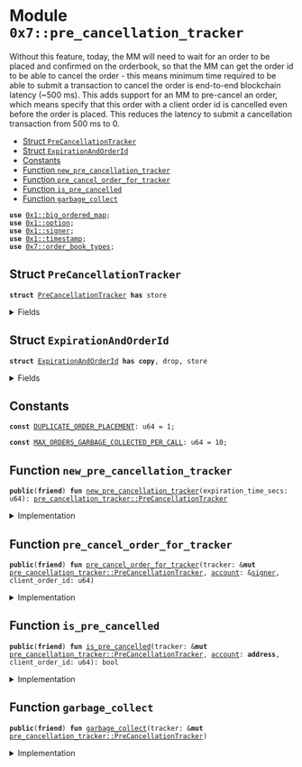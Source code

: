 
<a id="0x7_pre_cancellation_tracker"></a>

# Module `0x7::pre_cancellation_tracker`

Without this feature, today, the MM will need to wait for an order
to be placed and confirmed on the orderbook, so that the MM can
get the order id to be able to cancel the order - this means minimum time
required to be able to submit a transaction to cancel the order is
end-to-end blockchain latency (~500 ms). This adds support for an MM to pre-cancel an order,
which means specify that this order with a client order id is cancelled even before the order is placed.
This reduces the latency to submit a cancellation transaction from 500 ms to 0.


-  [Struct `PreCancellationTracker`](#0x7_pre_cancellation_tracker_PreCancellationTracker)
-  [Struct `ExpirationAndOrderId`](#0x7_pre_cancellation_tracker_ExpirationAndOrderId)
-  [Constants](#@Constants_0)
-  [Function `new_pre_cancellation_tracker`](#0x7_pre_cancellation_tracker_new_pre_cancellation_tracker)
-  [Function `pre_cancel_order_for_tracker`](#0x7_pre_cancellation_tracker_pre_cancel_order_for_tracker)
-  [Function `is_pre_cancelled`](#0x7_pre_cancellation_tracker_is_pre_cancelled)
-  [Function `garbage_collect`](#0x7_pre_cancellation_tracker_garbage_collect)


<pre><code><b>use</b> <a href="../../velor-framework/doc/big_ordered_map.md#0x1_big_ordered_map">0x1::big_ordered_map</a>;
<b>use</b> <a href="../../velor-framework/../velor-stdlib/../move-stdlib/doc/option.md#0x1_option">0x1::option</a>;
<b>use</b> <a href="../../velor-framework/../velor-stdlib/../move-stdlib/doc/signer.md#0x1_signer">0x1::signer</a>;
<b>use</b> <a href="../../velor-framework/doc/timestamp.md#0x1_timestamp">0x1::timestamp</a>;
<b>use</b> <a href="order_book_types.md#0x7_order_book_types">0x7::order_book_types</a>;
</code></pre>



<a id="0x7_pre_cancellation_tracker_PreCancellationTracker"></a>

## Struct `PreCancellationTracker`



<pre><code><b>struct</b> <a href="pre_cancellation_tracker.md#0x7_pre_cancellation_tracker_PreCancellationTracker">PreCancellationTracker</a> <b>has</b> store
</code></pre>



<details>
<summary>Fields</summary>


<dl>
<dt>
<code>pre_cancellation_window_secs: u64</code>
</dt>
<dd>

</dd>
<dt>
<code>expiration_with_order_ids: <a href="../../velor-framework/doc/big_ordered_map.md#0x1_big_ordered_map_BigOrderedMap">big_ordered_map::BigOrderedMap</a>&lt;<a href="pre_cancellation_tracker.md#0x7_pre_cancellation_tracker_ExpirationAndOrderId">pre_cancellation_tracker::ExpirationAndOrderId</a>, bool&gt;</code>
</dt>
<dd>

</dd>
<dt>
<code>account_order_ids: <a href="../../velor-framework/doc/big_ordered_map.md#0x1_big_ordered_map_BigOrderedMap">big_ordered_map::BigOrderedMap</a>&lt;<a href="order_book_types.md#0x7_order_book_types_AccountClientOrderId">order_book_types::AccountClientOrderId</a>, u64&gt;</code>
</dt>
<dd>

</dd>
</dl>


</details>

<a id="0x7_pre_cancellation_tracker_ExpirationAndOrderId"></a>

## Struct `ExpirationAndOrderId`



<pre><code><b>struct</b> <a href="pre_cancellation_tracker.md#0x7_pre_cancellation_tracker_ExpirationAndOrderId">ExpirationAndOrderId</a> <b>has</b> <b>copy</b>, drop, store
</code></pre>



<details>
<summary>Fields</summary>


<dl>
<dt>
<code>expiration_time: u64</code>
</dt>
<dd>

</dd>
<dt>
<code>account_order_id: <a href="order_book_types.md#0x7_order_book_types_AccountClientOrderId">order_book_types::AccountClientOrderId</a></code>
</dt>
<dd>

</dd>
</dl>


</details>

<a id="@Constants_0"></a>

## Constants


<a id="0x7_pre_cancellation_tracker_DUPLICATE_ORDER_PLACEMENT"></a>



<pre><code><b>const</b> <a href="pre_cancellation_tracker.md#0x7_pre_cancellation_tracker_DUPLICATE_ORDER_PLACEMENT">DUPLICATE_ORDER_PLACEMENT</a>: u64 = 1;
</code></pre>



<a id="0x7_pre_cancellation_tracker_MAX_ORDERS_GARBAGE_COLLECTED_PER_CALL"></a>



<pre><code><b>const</b> <a href="pre_cancellation_tracker.md#0x7_pre_cancellation_tracker_MAX_ORDERS_GARBAGE_COLLECTED_PER_CALL">MAX_ORDERS_GARBAGE_COLLECTED_PER_CALL</a>: u64 = 10;
</code></pre>



<a id="0x7_pre_cancellation_tracker_new_pre_cancellation_tracker"></a>

## Function `new_pre_cancellation_tracker`



<pre><code><b>public</b>(<b>friend</b>) <b>fun</b> <a href="pre_cancellation_tracker.md#0x7_pre_cancellation_tracker_new_pre_cancellation_tracker">new_pre_cancellation_tracker</a>(expiration_time_secs: u64): <a href="pre_cancellation_tracker.md#0x7_pre_cancellation_tracker_PreCancellationTracker">pre_cancellation_tracker::PreCancellationTracker</a>
</code></pre>



<details>
<summary>Implementation</summary>


<pre><code><b>public</b>(<b>package</b>) <b>fun</b> <a href="pre_cancellation_tracker.md#0x7_pre_cancellation_tracker_new_pre_cancellation_tracker">new_pre_cancellation_tracker</a>(expiration_time_secs: u64): <a href="pre_cancellation_tracker.md#0x7_pre_cancellation_tracker_PreCancellationTracker">PreCancellationTracker</a> {
    <a href="pre_cancellation_tracker.md#0x7_pre_cancellation_tracker_PreCancellationTracker">PreCancellationTracker</a> {
        pre_cancellation_window_secs: expiration_time_secs,
        expiration_with_order_ids: <a href="../../velor-framework/doc/big_ordered_map.md#0x1_big_ordered_map_new_with_reusable">big_ordered_map::new_with_reusable</a>(),
        account_order_ids: <a href="../../velor-framework/doc/big_ordered_map.md#0x1_big_ordered_map_new_with_reusable">big_ordered_map::new_with_reusable</a>()
    }
}
</code></pre>



</details>

<a id="0x7_pre_cancellation_tracker_pre_cancel_order_for_tracker"></a>

## Function `pre_cancel_order_for_tracker`



<pre><code><b>public</b>(<b>friend</b>) <b>fun</b> <a href="pre_cancellation_tracker.md#0x7_pre_cancellation_tracker_pre_cancel_order_for_tracker">pre_cancel_order_for_tracker</a>(tracker: &<b>mut</b> <a href="pre_cancellation_tracker.md#0x7_pre_cancellation_tracker_PreCancellationTracker">pre_cancellation_tracker::PreCancellationTracker</a>, <a href="../../velor-framework/doc/account.md#0x1_account">account</a>: &<a href="../../velor-framework/../velor-stdlib/../move-stdlib/doc/signer.md#0x1_signer">signer</a>, client_order_id: u64)
</code></pre>



<details>
<summary>Implementation</summary>


<pre><code><b>public</b>(<b>package</b>) <b>fun</b> <a href="pre_cancellation_tracker.md#0x7_pre_cancellation_tracker_pre_cancel_order_for_tracker">pre_cancel_order_for_tracker</a>(
    tracker: &<b>mut</b> <a href="pre_cancellation_tracker.md#0x7_pre_cancellation_tracker_PreCancellationTracker">PreCancellationTracker</a>,
    <a href="../../velor-framework/doc/account.md#0x1_account">account</a>: &<a href="../../velor-framework/../velor-stdlib/../move-stdlib/doc/signer.md#0x1_signer">signer</a>,
    client_order_id: u64
) {
    <a href="pre_cancellation_tracker.md#0x7_pre_cancellation_tracker_garbage_collect">garbage_collect</a>(tracker);
    <b>let</b> account_order_id = new_account_client_order_id(<a href="../../velor-framework/../velor-stdlib/../move-stdlib/doc/signer.md#0x1_signer_address_of">signer::address_of</a>(<a href="../../velor-framework/doc/account.md#0x1_account">account</a>), client_order_id);
    <b>if</b> (tracker.account_order_ids.contains(&account_order_id)) {
        // If the account_order_id already <b>exists</b> <b>with</b> a previously set expiration time,
        // we <b>update</b> the expiration time.
        <b>let</b> expiration_time = tracker.account_order_ids.remove(&account_order_id);
        <b>let</b> order_id_with_expiration =
            <a href="pre_cancellation_tracker.md#0x7_pre_cancellation_tracker_ExpirationAndOrderId">ExpirationAndOrderId</a> { expiration_time, account_order_id };
        // If the mapping <b>exists</b>, then we remove the order ID <b>with</b> its expiration time.
        tracker.expiration_with_order_ids.remove(&order_id_with_expiration);
    };
    <b>let</b> current_time = velor_std::timestamp::now_microseconds();
    <b>let</b> expiration_time = current_time + tracker.pre_cancellation_window_secs;
    <b>let</b> order_id_with_expiration = <a href="pre_cancellation_tracker.md#0x7_pre_cancellation_tracker_ExpirationAndOrderId">ExpirationAndOrderId</a> {
        expiration_time,
        account_order_id
    };
    tracker.account_order_ids.add(account_order_id, expiration_time);
    tracker.expiration_with_order_ids.add(order_id_with_expiration, <b>true</b>);
}
</code></pre>



</details>

<a id="0x7_pre_cancellation_tracker_is_pre_cancelled"></a>

## Function `is_pre_cancelled`



<pre><code><b>public</b>(<b>friend</b>) <b>fun</b> <a href="pre_cancellation_tracker.md#0x7_pre_cancellation_tracker_is_pre_cancelled">is_pre_cancelled</a>(tracker: &<b>mut</b> <a href="pre_cancellation_tracker.md#0x7_pre_cancellation_tracker_PreCancellationTracker">pre_cancellation_tracker::PreCancellationTracker</a>, <a href="../../velor-framework/doc/account.md#0x1_account">account</a>: <b>address</b>, client_order_id: u64): bool
</code></pre>



<details>
<summary>Implementation</summary>


<pre><code><b>public</b>(<b>package</b>) <b>fun</b> <a href="pre_cancellation_tracker.md#0x7_pre_cancellation_tracker_is_pre_cancelled">is_pre_cancelled</a>(
    tracker: &<b>mut</b> <a href="pre_cancellation_tracker.md#0x7_pre_cancellation_tracker_PreCancellationTracker">PreCancellationTracker</a>,
    <a href="../../velor-framework/doc/account.md#0x1_account">account</a>: <b>address</b>,
    client_order_id: u64
): bool {
    <a href="pre_cancellation_tracker.md#0x7_pre_cancellation_tracker_garbage_collect">garbage_collect</a>(tracker);
    <b>let</b> account_order_id = new_account_client_order_id(<a href="../../velor-framework/doc/account.md#0x1_account">account</a>, client_order_id);
    <b>let</b> expiration_time_option = tracker.account_order_ids.get(&account_order_id);
    <b>if</b> (expiration_time_option.is_some()) {
        <b>let</b> current_time = velor_std::timestamp::now_seconds();
        <b>let</b> expiration_time = expiration_time_option.destroy_some();
        <b>if</b> (current_time &gt; expiration_time) {
            // This is possible <b>as</b> garbage collection may not be able <b>to</b> garbage collect all expired orders
            // in a single call.
            tracker.account_order_ids.remove(&account_order_id);
            <b>let</b> order_id_with_expiration =
                <a href="pre_cancellation_tracker.md#0x7_pre_cancellation_tracker_ExpirationAndOrderId">ExpirationAndOrderId</a> { expiration_time, account_order_id };
            tracker.expiration_with_order_ids.remove(&order_id_with_expiration);
        } <b>else</b> {
            <b>return</b> <b>true</b>; // Order ID already <b>exists</b> <b>with</b> a valid expiration time.
        }
    };
    <b>return</b> <b>false</b>
}
</code></pre>



</details>

<a id="0x7_pre_cancellation_tracker_garbage_collect"></a>

## Function `garbage_collect`



<pre><code><b>public</b>(<b>friend</b>) <b>fun</b> <a href="pre_cancellation_tracker.md#0x7_pre_cancellation_tracker_garbage_collect">garbage_collect</a>(tracker: &<b>mut</b> <a href="pre_cancellation_tracker.md#0x7_pre_cancellation_tracker_PreCancellationTracker">pre_cancellation_tracker::PreCancellationTracker</a>)
</code></pre>



<details>
<summary>Implementation</summary>


<pre><code><b>public</b>(<b>package</b>) <b>fun</b> <a href="pre_cancellation_tracker.md#0x7_pre_cancellation_tracker_garbage_collect">garbage_collect</a>(tracker: &<b>mut</b> <a href="pre_cancellation_tracker.md#0x7_pre_cancellation_tracker_PreCancellationTracker">PreCancellationTracker</a>) {
    <b>let</b> i = 0;
    <b>let</b> current_time = velor_std::timestamp::now_seconds();
    <b>while</b> (i &lt; <a href="pre_cancellation_tracker.md#0x7_pre_cancellation_tracker_MAX_ORDERS_GARBAGE_COLLECTED_PER_CALL">MAX_ORDERS_GARBAGE_COLLECTED_PER_CALL</a>
        && !tracker.expiration_with_order_ids.is_empty()) {
        <b>let</b> (front_k, _) = tracker.expiration_with_order_ids.borrow_front();
        <b>if</b> (front_k.expiration_time &lt; current_time) {
            tracker.expiration_with_order_ids.pop_front();
            tracker.account_order_ids.remove(&front_k.account_order_id);
        } <b>else</b> {
            <b>break</b>;
        };
        i += 1;
    };
}
</code></pre>



</details>


[move-book]: https://velor.dev/move/book/SUMMARY
